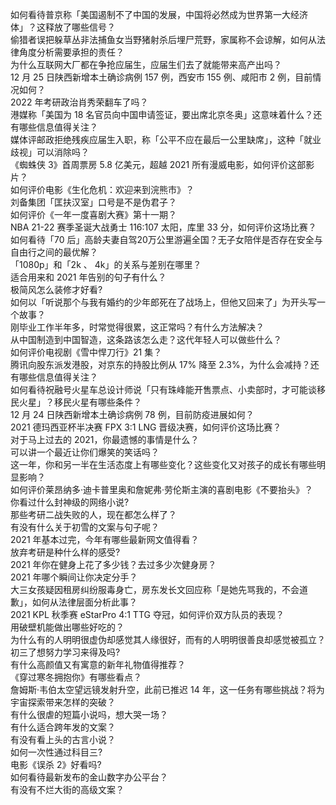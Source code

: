 如何看待普京称「美国遏制不了中国的发展，中国将必然成为世界第一大经济体」？这释放了哪些信号？  
偷猎者误把躲草丛非法捕鱼女当野猪射杀后埋尸荒野，家属称不会谅解，如何从法律角度分析需要承担的责任？  
为什么互联网大厂都在争抢应届生，应届生们去了就能带来高产出吗？  
12 月 25 日陕西新增本土确诊病例 157 例，西安市 155 例、咸阳市 2 例，目前情况如何？  
2022 年考研政治肖秀荣翻车了吗？  
港媒称「美国为 18 名官员向中国申请签证，要出席北京冬奥」这意味着什么？还有哪些信息值得关注？  
媒体评邮政拒绝残疾应届生入职，称「公平不应在最后一公里缺席」，这种「就业歧视」可以消除吗？  
《蜘蛛侠 3》首周票房 5.8 亿美元，超越 2021 所有漫威电影，如何评价这部影片？  
如何评价电影《生化危机：欢迎来到浣熊市》？  
刘备集团「匡扶汉室」口号是不是伪君子？  
如何评价《一年一度喜剧大赛》第十一期？  
NBA 21-22 赛季圣诞大战勇士 116:107 太阳，库里 33 分，如何评价这场比赛？  
如何看待「70 后」高龄夫妻自驾20万公里游遍全国？无子女陪伴是否存在安全与自由行之间的最优解？  
「1080p」和「2k 、 4k」的关系与差别在哪里？  
适合用来和 2021 年告别的句子有什么？  
极简风怎么装修才好看?  
如何以「听说那个与我有婚约的少年郎死在了战场上，但他又回来了」为开头写一个故事？  
刚毕业工作半年多，时常觉得很累，这正常吗？有什么方法解决？  
从中国制造到中国智造，这条路该怎么走？这代年轻人可以做些什么？  
如何评价电视剧《雪中悍刀行》21 集？  
腾讯向股东派发港股，对京东的持股比例从 17% 降至 2.3%，为什么会减持？还有哪些信息值得关注？  
如何看待祝融号火星车总设计师说「只有珠峰能开售票点、小卖部时，才可能谈移民火星」？移民火星有哪些条件？  
12 月 24 日陕西新增本土确诊病例 78 例，目前防疫进展如何？  
2021 德玛西亚杯半决赛 FPX 3:1 LNG 晋级决赛，如何评价这场比赛？  
对于马上过去的 2021，你最遗憾的事情是什么？  
可以讲一个最近让你们爆笑的笑话吗？  
这一年，你和另一半在生活态度上有哪些变化？这些变化又对孩子的成长有哪些明显影响？  
如何评价莱昂纳多·迪卡普里奥和詹妮弗·劳伦斯主演的喜剧电影《不要抬头》？  
你看过什么封神级的网络小说?  
那些考研二战失败的人，现在都怎么样了？  
有没有什么关于初雪的文案与句子呢？  
2021 年基本过完，今年有哪些最新网文值得看？  
放弃考研是种什么样的感受?  
2021 年你在健身上花了多少钱？去过多少次健身房？  
2021 年哪个瞬间让你决定分手？  
大三女孩疑因租房纠纷服毒身亡，房东发长文回应称「是她先骂我的，不会道歉」，如何从法律层面分析此事？  
2021 KPL 秋季赛 eStarPro 4:1 TTG 夺冠，如何评价双方队员的表现？  
用破壁机能做出哪些好吃的？  
为什么有的人明明很虚伪却感觉其人缘很好，而有的人明明很善良却感觉被孤立？  
初三了想努力学习来得及吗?  
有什么高颜值又有寓意的新年礼物值得推荐？  
《穿过寒冬拥抱你》有哪些看点？  
詹姆斯·韦伯太空望远镜发射升空，此前已推迟 14 年，这一任务有哪些挑战？将为宇宙探索带来怎样的突破？  
有什么很虐的短篇小说吗，想大哭一场？  
有什么适合跨年发的文案？  
有没有看上头的古言小说？  
如何一次性通过科目三?  
电影《误杀 2》好看吗?  
如何看待最新发布的金山数字办公平台？  
有没有不烂大街的高级文案？  
